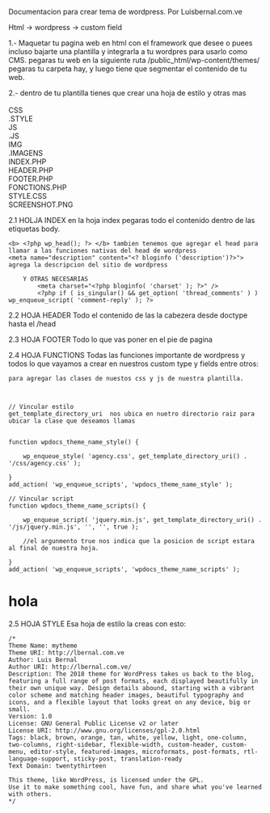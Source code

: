Documentacion para crear tema de wordpress.
Por Luisbernal.com.ve

Html -> wordpress -> custom field

1.- Maquetar tu pagina web en html con el framework que desee o puees incluso bajarte una plantilla y integrarla a tu wordpres para usarlo como CMS.
	pegaras tu web en la siguiente ruta /public_html/wp-content/themes/ pegaras tu carpeta hay, y luego tiene que segmentar el contenido de tu web.

2.- dentro de tu plantilla tienes que crear una hoja de estilo 	y otras mas <BR>
<BR>
		CSS<BR>
			.STYLE<BR>
		JS<BR>
			.JS<BR>
		IMG<BR>
			.IMAGENS<BR>
		INDEX.PHP<BR>
		HEADER.PHP<BR>
		FOOTER.PHP<BR>
		FONCTIONS.PHP<BR>
		STYLE.CSS <BR>
		SCREENSHOT.PNG<BR>



2.1 HOLJA INDEX	
	en la hoja index pegaras todo el contenido dentro de las etiquetas body.

	<b> <?php wp_head(); ?> </b> tambien tenemos que agregar el head para llamar a las funciones nativas del head de wordpress
	<meta name="description" content="<? bloginfo ('description')?>"> agrega la descripcion del sitio de wordpress

		Y OTRAS NECESARIAS
			<meta charset="<?php bloginfo( 'charset' ); ?>" />
			<?php if ( is_singular() && get_option( 'thread_comments' ) ) wp_enqueue_script( 'comment-reply' ); ?>

2.2 HOJA HEADER
	Todo el contenido de las la cabezera desde doctype hasta el /head

2.3 HOJA FOOTER
	Todo lo que vas  poner en el pie de pagina

2.4 HOJA FUNCTIONS
	Todas las funciones importante de wordpress y todos lo que vayamos a crear en nuestros custom type y fields entre otros:

	para agregar las clases de nuestos css y js de nuestra plantilla.



	// Vincular estilo 
	get_template_directory_uri  nos ubica en nuetro directorio raiz para ubicar la clase que deseamos llamas


	function wpdocs_theme_name_style() {

		wp_enqueue_style( 'agency.css', get_template_directory_uri() . '/css/agency.css' );

	}
	add_action( 'wp_enqueue_scripts', 'wpdocs_theme_name_style' );

	// Vincular script 
	function wpdocs_theme_name_scripts() {

		wp_enqueue_script( 'jquery.min.js', get_template_directory_uri() . '/js/jquery.min.js', '', '', true );	

		//el argunmento true nos indica que la posicion de script estara al final de nuestra hoja.

	}
	add_action( 'wp_enqueue_scripts', 'wpdocs_theme_name_scripts' );




<!DOCTYPE html>
  <html>
    <head>
	    <meta name="viewport" content="width=device-width, initial-scale=1.0"/>
	    <!--Import Google Icon Font-->
	    <link href="https://fonts.googleapis.com/icon?family=Material+Icons" rel="stylesheet">
	    <!-- Compiled and minified CSS -->
	   	<link rel="stylesheet" href="https://cdnjs.cloudflare.com/ajax/libs/materialize/1.0.0/css/materialize.min.css"> 
    </head>
    <body>
    	<h1>hola</h1>
    	<script src="https://cdnjs.cloudflare.com/ajax/libs/materialize/1.0.0/js/materialize.min.js"></script>  
    </body>
  </html>
















2.5 HOJA STYLE
	Esa hoja de estilo la creas con esto:

	/*
	Theme Name: mytheme
	Theme URI: http://lbernal.com.ve
	Author: Luis Bernal
	Author URI: http://lbernal.com.ve/
	Description: The 2018 theme for WordPress takes us back to the blog, featuring a full range of post formats, each displayed beautifully in their own unique way. Design details abound, starting with a vibrant color scheme and matching header images, beautiful typography and icons, and a flexible layout that looks great on any device, big or small.
	Version: 1.0
	License: GNU General Public License v2 or later
	License URI: http://www.gnu.org/licenses/gpl-2.0.html
	Tags: black, brown, orange, tan, white, yellow, light, one-column, two-columns, right-sidebar, flexible-width, custom-header, custom-menu, editor-style, featured-images, microformats, post-formats, rtl-language-support, sticky-post, translation-ready
	Text Domain: twentythirteen

	This theme, like WordPress, is licensed under the GPL.
	Use it to make something cool, have fun, and share what you've learned with others.
	*/


